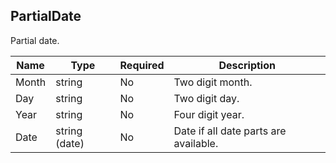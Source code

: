 ## PartialDate

Partial date.

| Name | Type | Required | Description |
| - | - | - | - |
| Month | string | No | Two digit month. |
| Day | string | No | Two digit day. |
| Year | string | No | Four digit year. |
| Date | string (date) | No | Date if all date parts are available. |
